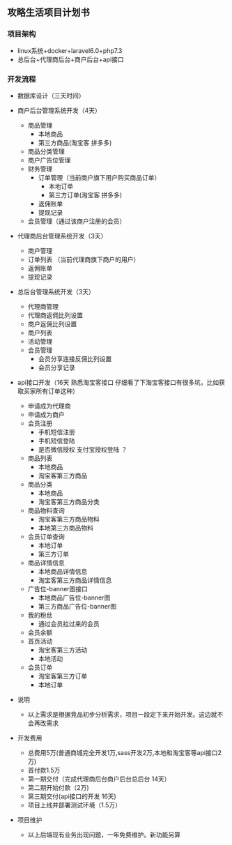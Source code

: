 ## 攻略生活项目计划书
### 项目架构
 - linux系统+docker+laravel6.0+php7.3
 - 总后台+代理商后台+商户后台+api接口 
### 开发流程
  - 数据库设计（三天时间）
  
  - 商户后台管理系统开发（4天）
    - 商品管理
      - 本地商品
      - 第三方商品(淘宝客 拼多多)
    - 商品分类管理
    - 商户广告位管理
    - 财务管理
        - 订单管理（当前商户旗下用户购买商品订单）
           - 本地订单
           - 第三方订单(淘宝客 拼多多)  
        - 返佣账单   
        - 提现记录
    - 会员管理（通过该商户注册的会员）
        
   - 代理商后台管理系统开发（3天）
      - 商户管理
      - 订单列表 （当前代理商旗下商户的用户）
      - 返佣账单
      - 提现记录
      
   - 总后台管理系统开发（3天）
      - 代理商管理
      - 代理商返佣比列设置
      - 商户返佣比列设置
      - 商户列表
      - 活动管理
      - 会员管理
        - 会员分享连接反佣比列设置  
        - 会员分享记录
        
  - api接口开发（16天 熟悉淘宝客接口 仔细看了下淘宝客接口有很多坑，比如获取买家所有订单这种）
    - 申请成为代理商
    - 申请成为商户
    - 会员注册
        - 手机短信注册
        - 手机短信登陆
        - 是否微信授权 支付宝授权登陆 ？
    - 商品列表
        - 本地商品
        - 淘宝客第三方商品
    - 商品分类
        - 本地商品
        - 淘宝客第三方商品分类
    - 商品物料查询
        - 淘宝客第三方商品物料
        - 本地第三方商品物料
    - 会员订单查询
        - 本地订单
        - 第三方订单
    - 商品详情信息
        - 本地商品详情信息
        - 淘宝客第三方商品详情信息
    - 广告位-banner图接口
        - 本地商品广告位-banner图
        - 第三方商品广告位-banner图
    - 我的粉丝
        - 通过会员拉过来的会员
    - 会员余额
    - 首页活动
        - 淘宝客第三方活动
        - 本地活动
    - 会员订单
        - 淘宝客第三方订单
        - 本地订单  
   - 说明
        - 以上需求是根据竞品初步分析需求，项目一段定下来开始开发。这边就不会再改需求
   - 开发费用
     - 总费用5万(普通商城完全开发1万,sass开发2万,本地和淘宝客等api接口2万)
     - 首付款1.5万
     - 第一期交付（完成代理商后台商户后台总后台 14天）
     - 第二期开始付款（2万) 
     - 第三期交付(api接口的开发 16天)
     - 项目上线并部署测试环境（1.5万）
   - 项目维护
     - 以上后端现有业务出现问题，一年免费维护。新功能另算
     
     
                      
           
        
        
        
         

